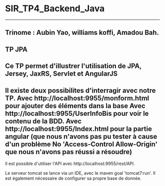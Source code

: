 # SIR_TP4_Backend_Java
------------------
## Trinome : Aubin Yao, williams koffi, Amadou Bah.  
## TP JPA

Ce TP permet d'illustrer l'utilisation de JPA, Jersey, JaxRS, Servlet et AngularJS
------------------
Il existe deux possibilites d'interragir avec notre TP.
Avec http://localhost:9955/monform.html pour ajouter des éléments dans la base
Avec http://localhost:9955/UserInfoBis pour voir le contenu de la BDD.
Avec http://localhost:9955/Index.html pour la partie angular (que nous n'avons pas pu tester à cause d'un problème No 'Access-Control
Allow-Origin' que nous n'avons pas réussi a résoudre)
------------------
Il est possible d'utiliser l'API avec http://localhost:9955/rest/API.

Le serveur tomcat se lance via un IDE, avec le maven goal 'tomcat7:run'.
Il est également nécessaire de configurer sa propre base de donnée.
